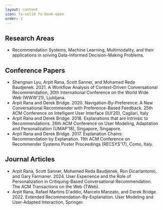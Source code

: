 ```yaml
---
layout: content
icon: fa-solid fa-book-open
order: 2
---
```

## Research Areas
- Recommendation Systems, Machine Learning, Multimodality, and their applications in solving Data-Informed Decision-Making Problems.

## Conference Papers
- Shengnan Lyu, Arpit Rana, Scott Sanner, and Mohamed Reda Baudjenek. 2021. A Workflow Analysis of Context-Driven Conversational Recommendation, 30th International Conference on the World Wide Web (WWW’21), Ljubljana.
- Arpit Rana and Derek Bridge. 2020. Navigation-By-Preference: A New Conversational Recommender with Preference-Based Feedback. 25th ACM Conference on Intelligent User Interface (IUI’20), Cagliari, Italy
- Arpit Rana and Derek Bridge. 2018. Explanations that are Intrinsic to Recommendations. 26th ACM Conference on User Modeling, Adaptation and Personalization (UMAP’18), Singapore, Singapore.
- Arpit Rana and Derek Bridge. 2017. Explanation Chains: Recommendation by Explanation. 11th ACM Conference on Recommender Systems Poster Proceedings (RECSYS’17), Como, Italy.

## Journal Articles
- Arpit Rana, Scott Sanner, Mohamed Reda Baudjenek, Ron Dicarlantonio, and Gary Farmaner. 2024. User Experience and the Role of Personalization in Critiquing-Based Conversational Recommendation. The ACM Transactions on the Web (TWeb).
- Arpit Rana, Rafael Martins D'addio, Marcelo Manzato, and Derek Bridge. 2022. Extended Recommendation-By-Explanation. User Modeling and User-Adapted Interaction, Springer.
